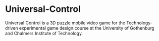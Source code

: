 # Universal-Control
Universal Control is a 3D puzzle mobile video game for the Technology-driven experimental game design course at the University of Gothenburg and Chalmers Institute of Technology.
